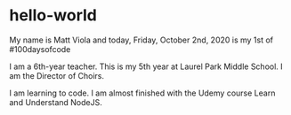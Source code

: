# hello-world
My name is Matt Viola and today, Friday, October 2nd, 2020 is my 1st of #100daysofcode

I am a 6th-year teacher. This is my 5th year at Laurel Park Middle School. I am the Director of Choirs. 

I am learning to code. I am almost finished with the Udemy course Learn and Understand NodeJS.
